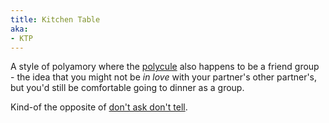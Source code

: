 ```yaml
---
title: Kitchen Table
aka:
- KTP
---
```

A style of polyamory where the [polycule](#Polycule) also happens to be a friend group - the idea that you might not be _in love_ with your partner's other partner's, but you'd still be comfortable going to dinner as a group.

Kind-of the opposite of [don't ask don't tell](#DADT).
